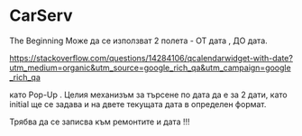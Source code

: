 # CarServ
The Beginning
Може да се използват 2 полета - ОТ дата , ДО дата. 

https://stackoverflow.com/questions/14284106/qcalendarwidget-with-date?utm_medium=organic&utm_source=google_rich_qa&utm_campaign=google_rich_qa
 
 като Pop-Up .
  Целия механизъм за търсене по дата да е за 2 дати, като initial ще се задава и на двете текущата дата в определен формат. 
  
 Трябва да се записва към ремонтите и дата !!!
